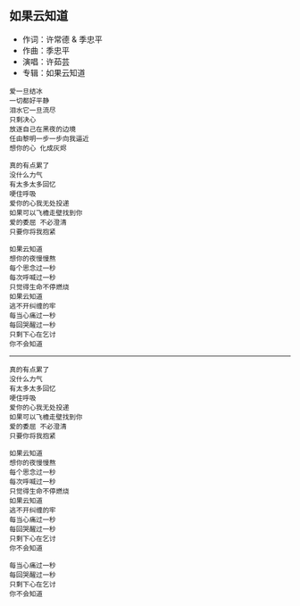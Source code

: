 ## 如果云知道

* 作词：许常德 & 季忠平
* 作曲：季忠平
* 演唱：许茹芸
* 专辑：如果云知道

```
爱一旦结冰
一切都好平静
泪水它一旦流尽
只剩决心
放逐自己在黑夜的边境
任由黎明一步一步向我逼近
想你的心 化成灰烬

真的有点累了
没什么力气
有太多太多回忆
哽住呼吸
爱你的心我无处投递
如果可以飞檐走壁找到你
爱的委屈 不必澄清
只要你将我抱紧

如果云知道
想你的夜慢慢熬
每个思念过一秒
每次呼喊过一秒
只觉得生命不停燃烧
如果云知道
逃不开纠缠的牢
每当心痛过一秒
每回哭醒过一秒
只剩下心在乞讨
你不会知道
```

---

```
真的有点累了
没什么力气
有太多太多回忆
哽住呼吸
爱你的心我无处投递
如果可以飞檐走壁找到你
爱的委屈 不必澄清
只要你将我抱紧

如果云知道
想你的夜慢慢熬
每个思念过一秒
每次呼喊过一秒
只觉得生命不停燃烧
如果云知道
逃不开纠缠的牢
每当心痛过一秒
每回哭醒过一秒
只剩下心在乞讨
你不会知道

每当心痛过一秒
每回哭醒过一秒
只剩下心在乞讨
你不会知道
```
